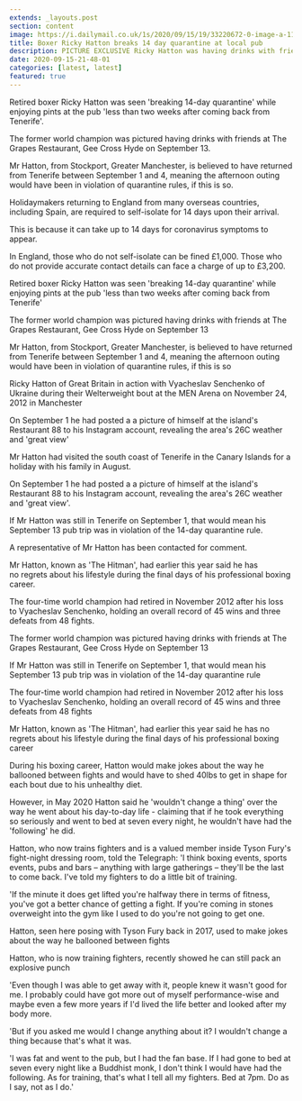 ```yaml
---
extends: _layouts.post
section: content
image: https://i.dailymail.co.uk/1s/2020/09/15/19/33220672-0-image-a-11_1600193109772.jpg 
title: Boxer Ricky Hatton breaks 14 day quarantine at local pub 
description: PICTURE EXCLUSIVE Ricky Hatton was having drinks with friends at The Grapes Restaurant, Gee Cross Hyde on September 13. He is believed to have returned from Tenerife in early September. 
date: 2020-09-15-21-48-01 
categories: [latest, latest] 
featured: true 
--- 
```

Retired boxer Ricky Hatton was seen 'breaking 14-day quarantine' while enjoying pints at the pub 'less than two weeks after coming back from Tenerife'. 

The former world champion was pictured having drinks with friends at The Grapes Restaurant, Gee Cross Hyde on September 13. 

Mr Hatton, from Stockport, Greater Manchester, is believed to have returned from Tenerife between September 1 and 4, meaning the afternoon outing would have been in violation of quarantine rules, if this is so. 

Holidaymakers returning to England from many overseas countries, including Spain, are required to self-isolate for 14 days upon their arrival.   

This is because it can take up to 14 days for coronavirus symptoms to appear.    

In England, those who do not self-isolate can be fined £1,000. Those who do not provide accurate contact details can face a charge of up to £3,200.

Retired boxer Ricky Hatton was seen 'breaking 14-day quarantine' while enjoying pints at the pub 'less than two weeks after coming back from Tenerife'

The former world champion was pictured having drinks with friends at The Grapes Restaurant, Gee Cross Hyde on September 13

Mr Hatton, from Stockport, Greater Manchester, is believed to have returned from Tenerife between September 1 and 4, meaning the afternoon outing would have been in violation of quarantine rules, if this is so

Ricky Hatton of Great Britain in action with Vyacheslav Senchenko of Ukraine during their Welterweight bout at the MEN Arena on November 24, 2012 in Manchester

On September 1 he had posted a a picture of himself at the island's Restaurant 88 to his Instagram account, revealing the area's 26C weather and 'great view'

Mr Hatton had visited the south coast of Tenerife in the Canary Islands for a holiday with his family in August. 

On September 1 he had posted a a picture of himself at the island's Restaurant 88 to his Instagram account, revealing the area's 26C weather and 'great view'. 

If Mr Hatton was still in Tenerife on September 1, that would mean his September 13 pub trip was in violation of the 14-day quarantine rule. 

A representative of Mr Hatton has been contacted for comment.  

Mr Hatton, known as 'The Hitman', had earlier this year said he has no regrets about his lifestyle during the final days of his professional boxing career.

The four-time world champion had retired in November 2012 after his loss to Vyacheslav Senchenko, holding an overall record of 45 wins and three defeats from 48 fights.

The former world champion was pictured having drinks with friends at The Grapes Restaurant, Gee Cross Hyde on September 13

If Mr Hatton was still in Tenerife on September 1, that would mean his September 13 pub trip was in violation of the 14-day quarantine rule

The four-time world champion had retired in November 2012 after his loss to Vyacheslav Senchenko, holding an overall record of 45 wins and three defeats from 48 fights

Mr Hatton, known as 'The Hitman', had earlier this year said he has no regrets about his lifestyle during the final days of his professional boxing career

During his boxing career, Hatton would make jokes about the way he ballooned between fights and would have to shed 40lbs to get in shape for each bout due to his unhealthy diet.

However, in May 2020 Hatton said he 'wouldn't change a thing' over the way he went about his day-to-day life - claiming that if he took everything so seriously and went to bed at seven every night, he wouldn't have had the 'following' he did. 

Hatton, who now trains fighters and is a valued member inside Tyson Fury's fight-night dressing room, told the Telegraph: 'I think boxing events, sports events, pubs and bars – anything with large gatherings – they'll be the last to come back. I've told my fighters to do a little bit of training. 

'If the minute it does get lifted you're halfway there in terms of fitness, you've got a better chance of getting a fight. If you're coming in stones overweight into the gym like I used to do you're not going to get one.

Hatton, seen here posing with Tyson Fury back in 2017, used to make jokes about the way he ballooned between fights

Hatton, who is now training fighters, recently showed he can still pack an explosive punch 

'Even though I was able to get away with it, people knew it wasn't good for me. I probably could have got more out of myself performance-wise and maybe even a few more years if I'd lived the life better and looked after my body more. 

'But if you asked me would I change anything about it? I wouldn't change a thing because that's what it was.

'I was fat and went to the pub, but I had the fan base. If I had gone to bed at seven every night like a Buddhist monk, I don't think I would have had the following. As for training, that's what I tell all my fighters. Bed at 7pm. Do as I say, not as I do.'  


